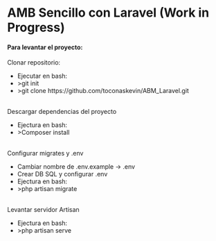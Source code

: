 <h1>AMB Sencillo con Laravel (Work in Progress)</h1>
<h4>Para levantar el proyecto:</h4>
<a strong>Clonar repositorio:</a>
<ul>
<li>Ejecutar en bash:</li>
<li>>git init</li>
<li>>git clone https://github.com/toconaskevin/ABM_Laravel.git</li>
</ul>

</br>
<a strong>Descargar dependencias del proyecto</a>
<ul>
<li>Ejectura en bash:</li>
<li>>Composer install</li>
</ul>

</br>
<a strong>Configurar migrates y .env</a>
<ul>
<li>Cambiar nombre de .env.example -> .env</li>
<li>Crear DB SQL y configurar .env</li>
<li>Ejectura en bash:</li>
<li>>php artisan migrate</li>
</ul>

</br>
<a strong>Levantar servidor Artisan</a>
<ul>
<li>Ejectura en bash:</li>
<li>>php artisan serve</li>
</ul>

